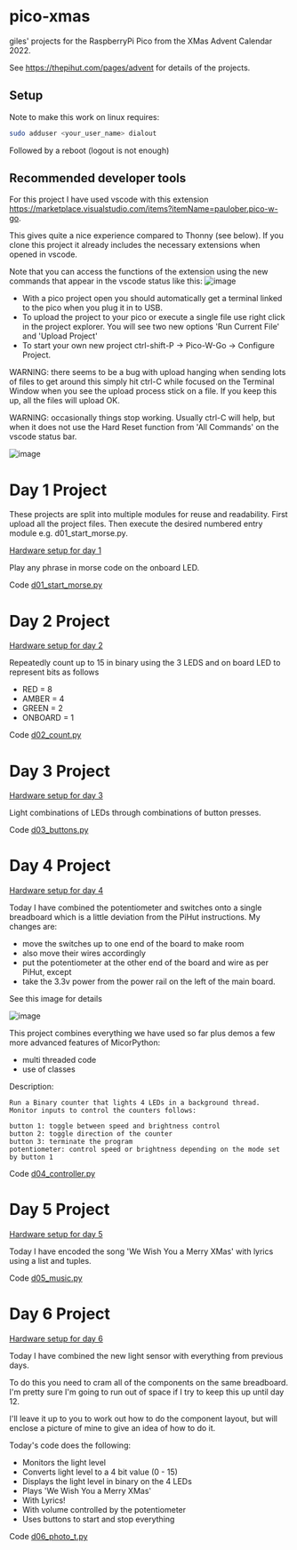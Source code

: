 # pico-xmas
giles' projects for the RaspberryPi Pico from the XMas Advent Calendar 2022.

See https://thepihut.com/pages/advent for details of the projects.

## Setup
Note to make this work on linux requires:
```bash
sudo adduser <your_user_name> dialout
```

Followed by a reboot (logout is not enough)


## Recommended developer tools
For this project I have used vscode with this extension https://marketplace.visualstudio.com/items?itemName=paulober.pico-w-go.

This gives quite a nice experience compared to Thonny (see below).
If you clone this project it already includes the necessary extensions when
opened in vscode.

Note that you can access the functions of the extension using the new
commands that appear in the vscode status like this:
![image](https://user-images.githubusercontent.com/964827/205506367-4db0adbb-f2d7-437a-9ea3-e02ca7f5e977.png)

- With a pico project open you should automatically get a terminal linked to
  the pico when you plug it in to USB.
- To upload the project to your pico or execute a single file use right click
  in the project explorer. You will see two new options 'Run Current File' and
  'Upload Project'
- To start your own new project ctrl-shift-P -> Pico-W-Go -> Configure Project.

WARNING: there seems to be a bug with upload hanging when sending lots of files
to get around this simply hit ctrl-C while focused on the Terminal Window when
you see the upload process stick on a file. If you keep this up, all the files
will upload OK.

WARNING: occasionally things stop working. Usually ctrl-C will help, but when
it does not use the Hard Reset function from 'All Commands' on the
vscode status bar.

![image](https://user-images.githubusercontent.com/964827/205357295-423a5b94-c466-457b-9a7d-2a4a2993d984.png)


# Day 1 Project
These projects are split into multiple modules for reuse and readability.
First upload all the project files. Then execute the desired numbered entry
module e.g. d01_start_morse.py.

[Hardware setup for day 1](https://thepihut.com/blogs/raspberry-pi-tutorials/maker-advent-calendar-day-1-getting-started)

Play any phrase in morse code on the onboard LED.

Code [d01_start_morse.py](01_start_morse.py)

# Day 2 Project

[Hardware setup for day 2](https://thepihut.com/blogs/raspberry-pi-tutorials/maker-advent-calendar-day-2-let-s-get-blinky)

Repeatedly count up to 15 in binary using the 3 LEDS and on board LED to represent bits as
follows

- RED = 8
- AMBER = 4
- GREEN = 2
- ONBOARD = 1

Code [d02_count.py](d02_count.py)

# Day 3 Project

[Hardware setup for day 3](https://thepihut.com/blogs/raspberry-pi-tutorials/maker-advent-calendar-day-3-bashing-buttons)

Light combinations of LEDs through combinations of button presses.

Code [d03_buttons.py](d03_buttons.py)

# Day 4 Project

[Hardware setup for day 4](https://thepihut.com/blogs/raspberry-pi-tutorials/maker-advent-calendar-day-4-amazing-analogue)

Today I have combined the potentiometer and switches onto a single breadboard which is a little deviation from
the PiHut instructions. My changes are:

- move the switches up to one end of the board to make room
- also move their wires accordingly
- put the potentiometer at the other end of the board and wire as per PiHut, except
- take the 3.3v power from the power rail on the left of the main board.

See this image for details

![image](https://user-images.githubusercontent.com/964827/205515981-920f1e4e-72ad-4f05-aceb-f9c60e8026f9.png)

This project combines everything we have used so far plus demos a few more advanced features of MicorPython:
- multi threaded code
- use of classes

Description:

    Run a Binary counter that lights 4 LEDs in a background thread.
    Monitor inputs to control the counters follows:

    button 1: toggle between speed and brightness control
    button 2: toggle direction of the counter
    button 3: terminate the program
    potentiometer: control speed or brightness depending on the mode set by button 1



Code [d04_controller.py](d04_controller.py)


# Day 5 Project

[Hardware setup for day 5](https://thepihut.com/blogs/raspberry-pi-tutorials/maker-advent-calendar-day-5-hear-my-code)

Today I have encoded the song 'We Wish You a Merry XMas' with lyrics using
a list and tuples.

Code [d05_music.py](d05_music.py)

# Day 6 Project

[Hardware setup for day 6](https://thepihut.com/blogs/raspberry-pi-tutorials/maker-advent-calendar-day-6-looking-for-light)

Today I have combined the new light sensor with everything from previous days.

To do this you need to cram all of the components on the same breadboard.
I'm pretty sure I'm going to run out of space if I try to keep this up until
day 12.

I'll leave it up to you to work out how to do the component layout, but will
enclose a picture of mine to give an idea of how to do it.

Today's code does the following:

- Monitors the light level
- Converts light level to a 4 bit value (0 - 15)
- Displays the light level in binary on the 4 LEDs
- Plays 'We Wish You a Merry XMas'
- With Lyrics!
- With volume controlled by the potentiometer
- Uses buttons to start and stop everything


Code [d06_photo_t.py](d06_photo_t.py)


